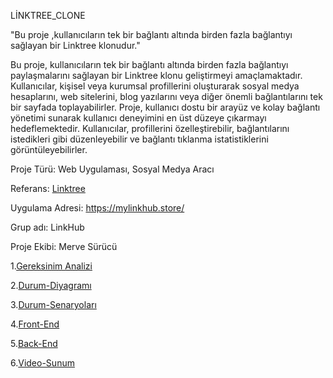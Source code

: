 LİNKTREE_CLONE

"Bu proje ,kullanıcıların tek bir bağlantı altında  birden fazla bağlantıyı sağlayan bir Linktree klonudur."

Bu proje, kullanıcıların tek bir bağlantı altında birden fazla bağlantıyı paylaşmalarını sağlayan bir Linktree klonu geliştirmeyi amaçlamaktadır. Kullanıcılar, kişisel veya kurumsal profillerini oluşturarak sosyal medya hesaplarını, web sitelerini, blog yazılarını veya diğer önemli bağlantılarını tek bir sayfada toplayabilirler. Proje, kullanıcı dostu bir arayüz ve kolay bağlantı yönetimi sunarak kullanıcı deneyimini en üst düzeye çıkarmayı hedeflemektedir. Kullanıcılar, profillerini özelleştirebilir, bağlantılarını istedikleri gibi düzenleyebilir ve bağlantı tıklanma istatistiklerini görüntüleyebilirler.

Proje Türü: Web Uygulaması, Sosyal Medya Aracı


Referans: [Linktree](https://linktr.ee/)

Uygulama Adresi: https://mylinkhub.store/

Grup adı: LinkHub

Proje Ekibi: Merve Sürücü




1.[Gereksinim Analizi](<Merve -Sürücü-Gereksinimler.md>)

2.[Durum-Diyagramı](<Durum-Diyagramı.md>)

3.[Durum-Senaryoları](<Durum-Senaryoları.md>)

4.[Front-End](<FRONT-END.md>)

5.[Back-End](<Back-End.md>)

6.[Video-Sunum](<Sunum.md>)















